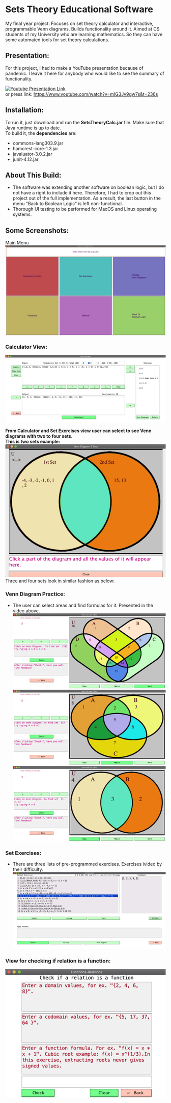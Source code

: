 # Sets Theory Educational Software
 My final year project. Focuses on set theory calculator and interactive, programmable Venn diagrams. Builds functionality around it. Aimed at CS students of my University who are learning mathematics. So they can have some automated tools for set theory calculations.  
 
## Presentation:
For this project, I had to make a YouTube presentation because of pandemic. I leave it here for anybody who would like to see the summary of functionality.

[![Youtube Presentation Link](https://img.youtube.com/vi/mIG3Jv9gw7s/0.jpg)](https://www.youtube.com/watch?v=YOUTUBE_VIDEO_ID_HERE)  
or press link: https://www.youtube.com/watch?v=mIG3Jv9gw7s&t=236s

## Installation:
To run it, just download and run the <b>SetsTheoryCalc.jar </b> file. Make sure that Java runtime is up to date.  
To build it, the <b>dependencies</b> are:
* commons-lang303.9.jar
* hamcrest-core-1.3.jar
* javaluator-3.0.2.jar
* junit-4.12.jar

## About This Build:
* The software was extending another software on boolean logic, but I do not have a right to include it here. Therefore, I had to crop out this project out of the full implementation. As a result, the last button in the menu "Back to Boolean Logic" is left non-functional.
* Thorough UI testing to be performed for MacOS and Linux operating systems.

## Some Screenshots:
Main Menu  
![Main Menu](/Screenshots/menu.png)  
   
### Calculator View:
![Calculator](/Screenshots/2.png)  

<b> From Calculator and Set Exercises view user can select to see Venn diagrams with two to four sets.  
 This is two sets example:</b>
![Venn diagram example](/Screenshots/9.png)  
 Three and four sets look in similar fashion as below:

### Venn Diagram Practice:
* The user can select areas and find formulas for it. Presented in the video above.
![Venn Diagram Practice](/Screenshots/3.png)   
![Venn Diagram Practice](/Screenshots/5.png)  
![Venn Diagram Practice](/Screenshots/6.png)  


### Set Exercises:
* There are three lists of pre-programmed exercises. Exercises ivided by their difficulty.
![Set Exercises](/Screenshots/7.png)  

### View for checking if relation is a function:
![is relation a function](/Screenshots/8.png)
 
